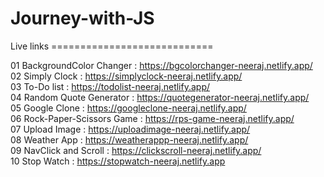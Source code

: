 # Journey-with-JS
Live links ============================

01 BackgroundColor Changer : https://bgcolorchanger-neeraj.netlify.app/         
02 Simply Clock : https://simplyclock-neeraj.netlify.app/                                                                                                                                                              
03 To-Do list : https://todolist-neeraj.netlify.app/                                                                                                                                                                 
04 Random Quote Generator : https://quotegenerator-neeraj.netlify.app/                                                                                                                                             
05 Google Clone :  https://googleclone-neeraj.netlify.app/                                                                                                                                                             
06 Rock-Paper-Scissors Game : https://rps-game-neeraj.netlify.app/                                                                                                                                                     
07 Upload Image : https://uploadimage-neeraj.netlify.app/                                                                                                                                                            
08 Weather App : https://weatherappp-neeraj.netlify.app/                                                                                                                                                              
09 NavClick and Scroll : https://clickscroll-neeraj.netlify.app/                                                                                                                                                       
10 Stop Watch : https://stopwatch-neeraj.netlify.app
